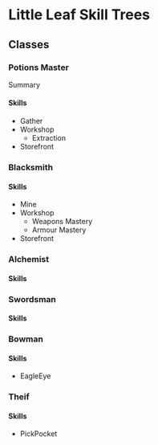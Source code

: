 # Little Leaf Skill Trees

## Classes

### **Potions Master**

Summary

#### Skills

- Gather
- Workshop
  - Extraction
- Storefront

### **Blacksmith**

#### Skills

- Mine
- Workshop
  - Weapons Mastery
  - Armour Mastery
- Storefront

### **Alchemist**

#### Skills

### **Swordsman**

#### Skills

### **Bowman**

#### Skills

- EagleEye

### **Theif**

#### Skills

- PickPocket
